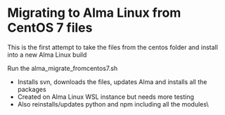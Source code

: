 # Migrating to Alma Linux from CentOS 7 files
This is the first attempt to take the files from the centos folder and install into a new Alma Linux build

Run the alma_migrate_fromcentos7.sh
- Installs svn, downloads the files, updates Alma and installs all the packages
- Created on Alma Linux WSL instance but needs more testing
- Also reinstalls/updates python and npm including all the modules\
